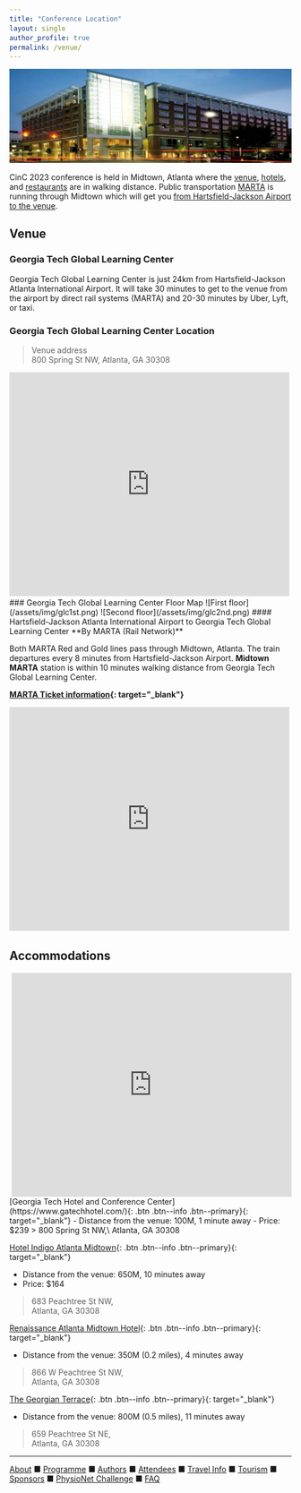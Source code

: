 ```yaml
---
title: "Conference Location"
layout: single
author_profile: true
permalink: /venue/
---
```

![Tech Square](/assets/img/venue.jpeg)<br/>

CinC 2023 conference is held in Midtown, Atlanta where the [venue](#venue), [hotels](#hotel), and [restaurants](/tourism/#restaurants) are in walking distance. Public transportation [MARTA](#airport) is running through Midtown which will get you [from Hartsfield-Jackson Airport to the venue](#airport). 
## Venue
### <a name="venue"></a>Georgia Tech Global Learning Center
Georgia Tech Global Learning Center is just 24km from Hartsfield-Jackson Atlanta International Airport. It will take 30 minutes to get to the venue from the airport by direct rail systems (MARTA) and 20-30 minutes by Uber, Lyft, or taxi.
### Georgia Tech Global Learning Center Location
>Venue address\
800 Spring St NW, Atlanta, GA 30308
<iframe src="https://www.google.com/maps/embed?pb=!1m14!1m8!1m3!1d13265.57908475856!2d-84.39060997567138!3d33.77630240000001!3m2!1i1024!2i768!4f13.1!3m3!1m2!1s0x0%3A0x33727ba143cafd68!2sGeorgia%20Tech%20Global%20Learning%20Center!5e0!3m2!1sen!2sus!4v1659547193971!5m2!1sen!2sus" width="500" height="400" style="border:0;" allowfullscreen="" loading="lazy" referrerpolicy="no-referrer-when-downgrade"></iframe>
### Georgia Tech Global Learning Center Floor Map
![First floor](/assets/img/glc1st.png)  ![Second floor](/assets/img/glc2nd.png)
#### <a name="airport"></a>Hartsfield-Jackson Atlanta International Airport to Georgia Tech Global Learning Center
**By MARTA (Rail Network)**

Both MARTA Red and Gold lines pass through Midtown, Atlanta. The train departures every 8 minutes from Hartsfield-Jackson Airport. **Midtown MARTA** station is within 10 minutes walking distance from Georgia Tech Global Learning Center.

**[MARTA Ticket information](https://www.itsmarta.com/fare-programs.aspx){: target="_blank"}**

<iframe src="https://www.google.com/maps/embed?pb=!1m28!1m12!1m3!1d106208.56066871993!2d-84.48805478391816!3d33.70849553658674!2m3!1f0!2f0!3f0!3m2!1i1024!2i768!4f13.1!4m13!3e3!4m5!1s0x88f4fd2fe1035901%3A0x4117a3ef1892b048!2sHartsfield-Jackson%20Atlanta%20International%20Airport%20(ATL)%2C%206000%20N%20Terminal%20Pkwy%2C%20Atlanta%2C%20GA%2030320!3m2!1d33.6407282!2d-84.4277001!4m5!1s0x88f50466c03ef281%3A0x33727ba143cafd68!2sGeorgia%20Tech%20Global%20Learning%20Center%2C%20800%20Spring%20St%20NW%2C%20Atlanta%2C%20GA%2030308!3m2!1d33.7763024!2d-84.3892796!5e0!3m2!1sen!2sus!4v1659546991088!5m2!1sen!2sus" width="500" height="400" style="border:0;" allowfullscreen="" loading="lazy" referrerpolicy="no-referrer-when-downgrade"></iframe>

## <a name="hotel"></a>Accommodations 
<iframe src="https://www.google.com/maps/embed?pb=!1m52!1m12!1m3!1d6632.873046963193!2d-84.39002462385793!3d33.775223903481674!2m3!1f0!2f0!3f0!3m2!1i1024!2i768!4f13.1!4m37!3e2!4m5!1s0x88f50466c03ef281%3A0x33727ba143cafd68!2sGeorgia%20Tech%20Global%20Learning%20Center%2C%20800%20Spring%20St%20NW%2C%20Atlanta%2C%20GA%2030308!3m2!1d33.7763024!2d-84.3892796!4m5!1s0x88f504668dbafc53%3A0xac760b611b8971d2!2sGeorgia%20Tech%20Hotel%20and%20Conference%20Center%2C%20Spring%20Street%20Northwest%2C%20Atlanta%2C%20GA!3m2!1d33.776402!2d-84.38926!4m5!1s0x88f50467b166851b%3A0x7fb5a73bcbc0b2a0!2sRenaissance%20Atlanta%20Midtown%20Hotel%2C%20West%20Peachtree%20Street%20Northwest%2C%20Atlanta%2C%20GA!3m2!1d33.7784607!2d-84.38774529999999!4m5!1s0x88f5046f6ebd30f7%3A0xdd06b7e35311a20!2sHotel%20Indigo%20Atlanta%20Midtown%2C%20an%20IHG%20Hotel%2C%20Peachtree%20Street%20Northeast%2C%20Atlanta%2C%20GA!3m2!1d33.773191!2d-84.38457199999999!4m5!1s0x88f5046f7354fc6b%3A0xe0f03b17aaeba724!2sThe%20Georgian%20Terrace%2C%20Peachtree%20Street%20Northeast%2C%20Atlanta%2C%20GA!3m2!1d33.772656!2d-84.3843538!4m5!1s0x88f50466c03ef281%3A0x33727ba143cafd68!2sGeorgia%20Tech%20Global%20Learning%20Center%2C%20Spring%20Street%20Northwest%2C%20Atlanta%2C%20GA!3m2!1d33.7763024!2d-84.3892796!5e0!3m2!1sen!2sus!4v1661530515384!5m2!1sen!2sus" align="right" width="500" height="400" style="border:0;" allowfullscreen="" loading="lazy" referrerpolicy="no-referrer-when-downgrade"></iframe>
[Georgia Tech Hotel and Conference Center](https://www.gatechhotel.com/){: .btn .btn--info .btn--primary}{: target="_blank"}
- Distance from the venue: 100M, 1 minute away
- Price: $239
> 800 Spring St NW,\
Atlanta, GA 30308

[Hotel Indigo Atlanta Midtown](https://www.ihg.com/hotelindigo/hotels/us/en/atlanta/atlfx/hoteldetail?cm_mmc=GoogleMaps-_-IN-_-US-_-ATLFX){: .btn .btn--info .btn--primary}{: target="_blank"}
- Distance from the venue: 650M, 10 minutes away
- Price: $164
> 683 Peachtree St NW,\
Atlanta, GA 30308


[Renaissance Atlanta Midtown Hotel](https://www.marriott.com/en-us/hotels/atlbd-renaissance-atlanta-midtown-hotel/overview/){: .btn .btn--info .btn--primary}{: target="_blank"}
- Distance from the venue: 350M (0.2 miles), 4 minutes away
> 866 W Peachtree St NW,\
Atlanta, GA 30308


[The Georgian Terrace](https://www.thegeorgianterrace.com/){: .btn .btn--info .btn--primary}{: target="_blank"}
- Distance from the venue: 800M (0.5 miles), 11 minutes away
> 659 Peachtree St NE,\
Atlanta, GA 30308

	
---

[About](../about/) &#9632; [Programme](../programme/) &#9632; [Authors](../authors) &#9632; [Attendees](../attendees/) &#9632; [Travel Info](../travel) &#9632; [Tourism](../tourism/) &#9632; [Sponsors](../sponsors/) &#9632; [PhysioNet Challenge](../challenge/) &#9632; [FAQ](../faq/)
